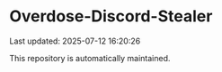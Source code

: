 # Overdose-Discord-Stealer

Last updated: 2025-07-12 16:20:26

This repository is automatically maintained.
